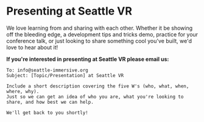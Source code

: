 # Presenting at Seattle VR

We love learning from and sharing with each other. Whether it be showing off the bleeding edge, a development tips and tricks demo, practice for your conference talk, or just looking to share something cool you've built, we'd love to hear about it!

**If you're interested in presenting at Seattle VR please email us:**
```
To: info@seattle-immersive.org
Subject: [Topic/Presentation] at Seattle VR

Include a short description covering the five W's (who, what, when, where, why). 
Just so we can get an idea of who you are, what you're looking to share, and how best we can help.

We'll get back to you shortly!
```
